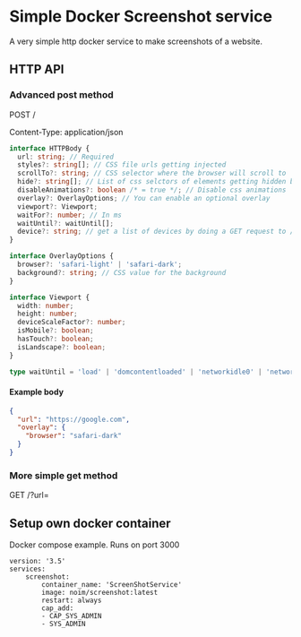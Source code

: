 # Simple Docker Screenshot service

A very simple http docker service to make screenshots of a website.

## HTTP API

### Advanced post method

POST /

Content-Type: application/json

```typescript
interface HTTPBody {
  url: string; // Required
  styles?: string[]; // CSS file urls getting injected
  scrollTo?: string; // CSS selector where the browser will scroll to
  hide?: string[]; // List of css selctors of elements getting hidden by the browser
  disableAnimations?: boolean /* = true */; // Disable css animations
  overlay?: OverlayOptions; // You can enable an optional overlay
  viewport?: Viewport;
  waitFor?: number; // In ms
  waitUntil?: waitUntil[];
  device?: string; // get a list of devices by doing a GET request to /devices/
}

interface OverlayOptions {
  browser?: 'safari-light' | 'safari-dark';
  background?: string; // CSS value for the background
}

interface Viewport {
  width: number;
  height: number;
  deviceScaleFactor?: number;
  isMobile?: boolean;
  hasTouch?: boolean;
  isLandscape?: boolean;
}

type waitUntil = 'load' | 'domcontentloaded' | 'networkidle0' | 'networkidle2';
```

#### Example body

```json
{
  "url": "https://google.com",
  "overlay": {
    "browser": "safari-dark"
  }
}
```

### More simple get method

GET /?url=<URL>

## Setup own docker container

Docker compose example. Runs on port 3000

```
version: '3.5'
services:
    screenshot:
        container_name: 'ScreenShotService'
        image: noim/screenshot:latest
        restart: always
        cap_add:
        - CAP_SYS_ADMIN
        - SYS_ADMIN
```
